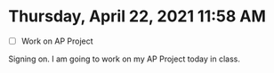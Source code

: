 # Thursday, April 22, 2021 11:58 AM
- [ ] Work on AP Project

Signing on. I am going to work on my AP Project today in class.

